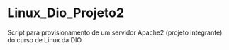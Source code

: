 # Linux_Dio_Projeto2

Script para provisionamento de um servidor Apache2 (projeto integrante) do curso de Linux da DIO.
